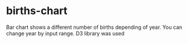 # births-chart
Bar chart shows a different number of births depending of year.
You can change year by input range.
D3 library was used
